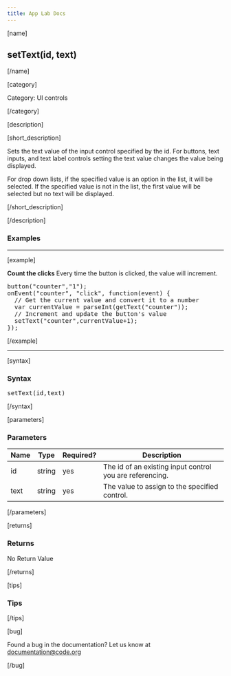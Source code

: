 ```yaml
---
title: App Lab Docs
---
```


[name]

## setText(id,  text)

[/name]


[category]

Category: UI controls

[/category]

[description]

[short_description]

Sets the text value of the input control specified by the id. For buttons, text inputs, and text label controls setting the text value changes the value being displayed.  

For drop down lists, if the specified value is an option in the list, it will be selected. If the specified value is not in the list, the first value will be selected but no text will be displayed.

[/short_description]

[/description]

### Examples
____________________________________________________

[example]

**Count the clicks**
Every time the button is clicked, the value will increment.
<pre>
button("counter","1");
onEvent("counter", "click", function(event) {
  // Get the current value and convert it to a number
  var currentValue = parseInt(getText("counter"));
  // Increment and update the button's value
  setText("counter",currentValue+1);
});
</pre>

[/example]

____________________________________________________

[syntax]

### Syntax
<pre>
setText(id,text)
</pre>

[/syntax]


[parameters]

### Parameters

| Name  | Type | Required? | Description |
|-----------------|------|-----------|-------------|
| id | string | yes | The id of an existing input control you are referencing. |
| text | string | yes | The value to assign to the specified control.  |
[/parameters]

[returns]

### Returns
No Return Value

[/returns]

[tips]

### Tips
[/tips]

[bug]

Found a bug in the documentation? Let us know at documentation@code.org

[/bug]

